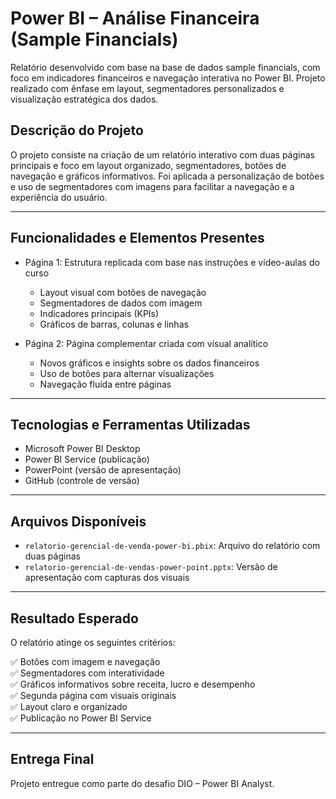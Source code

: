 # Power BI – Análise Financeira (Sample Financials)

Relatório desenvolvido com base na base de dados sample financials, com foco em indicadores financeiros e navegação interativa no Power BI. Projeto realizado com ênfase em layout, segmentadores personalizados e visualização estratégica dos dados.

## Descrição do Projeto

O projeto consiste na criação de um relatório interativo com duas páginas principais e foco em layout organizado, segmentadores, botões de navegação e gráficos informativos. Foi aplicada a personalização de botões e uso de segmentadores com imagens para facilitar a navegação e a experiência do usuário.

---

## Funcionalidades e Elementos Presentes

- Página 1: Estrutura replicada com base nas instruções e vídeo-aulas do curso
  - Layout visual com botões de navegação
  - Segmentadores de dados com imagem
  - Indicadores principais (KPIs)
  - Gráficos de barras, colunas e linhas

- Página 2: Página complementar criada com visual analítico
  - Novos gráficos e insights sobre os dados financeiros
  - Uso de botões para alternar visualizações
  - Navegação fluída entre páginas

---

## Tecnologias e Ferramentas Utilizadas

- Microsoft Power BI Desktop
- Power BI Service (publicação)
- PowerPoint (versão de apresentação)
- GitHub (controle de versão)

---

## Arquivos Disponíveis

- `relatorio-gerencial-de-venda-power-bi.pbix`: Arquivo do relatório com duas páginas
- `relatorio-gerencial-de-vendas-power-point.pptx`: Versão de apresentação com capturas dos visuais

---

## Resultado Esperado

O relatório atinge os seguintes critérios:

✅ Botões com imagem e navegação  
✅ Segmentadores com interatividade  
✅ Gráficos informativos sobre receita, lucro e desempenho  
✅ Segunda página com visuais originais  
✅ Layout claro e organizado  
✅ Publicação no Power BI Service

---

## Entrega Final

Projeto entregue como parte do desafio DIO – Power BI Analyst.
